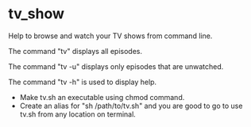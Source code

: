 # tv_show
Help to browse and watch your TV shows from command line.

The command "tv" displays all episodes.

The command "tv -u" displays only episodes that are unwatched.

The command "tv -h" is used to display help.

* Make tv.sh an executable using chmod command.
* Create an alias for "sh /path/to/tv.sh" and you are good to go to use tv.sh from any location on terminal.
